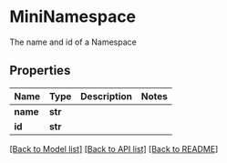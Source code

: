 # MiniNamespace

The name and id of a Namespace
## Properties
Name | Type | Description | Notes
------------ | ------------- | ------------- | -------------
**name** | **str** |  | 
**id** | **str** |  | 

[[Back to Model list]](../README.md#documentation-for-models) [[Back to API list]](../README.md#documentation-for-api-endpoints) [[Back to README]](../README.md)



